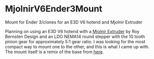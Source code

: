 # MjolnirV6Ender3Mount
Mount for Ender 3/clones for an E3D V6 hotend and Mjolnir Extruder

Planning on using an E3D V6 hotend with a <a href="https://github.com/RoyBerntsenDesign/MJOLNIR-Extruder/">Mjolnir Extruder</a> by Roy Bernsten Design and an LDO NEMA14 round
stepper with the 10 tooth pinion gear for approximately 5:1 gear ratio. I was looking for the most compact way to mount one to the other, and this is what I came up with. The
mount itself is a remix of the base from <a href="https://www.thingiverse.com/thing:4689550">here</a>.

